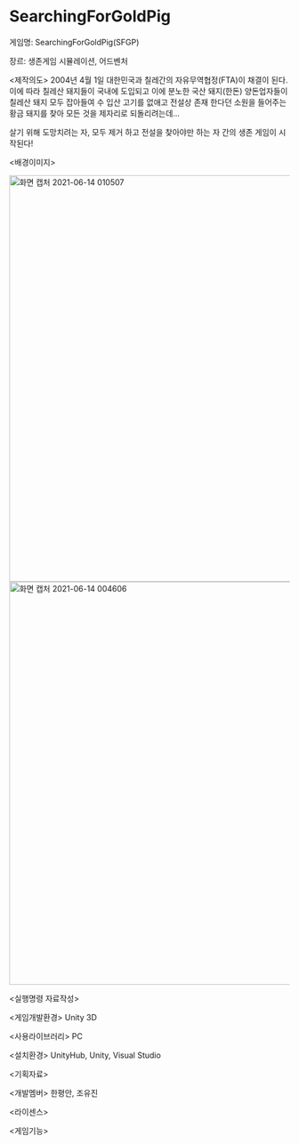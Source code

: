 # SearchingForGoldPig

게임명: SearchingForGoldPig(SFGP)

장르: 생존게임 시뮬레이션, 어드벤처

<제작의도>
2004년 4월 1일 대한민국과 칠레간의 자유무역협정(FTA)이 채결이 된다. 이에 따라 칠레산 돼지들이 국내에 도입되고 이에 분노한 국산 돼지(한돈) 양돈업자들이 칠레산 돼지 모두 잡아들여 수
입산 고기를 없애고 전설상 존재 한다던 소원을 들어주는 황금 돼지를 찾아 모든 것을 제자리로 되돌리려는데…

살기 위해 도망치려는 자, 모두 제거 하고 전설을 찾아야만 하는 자 간의 생존 게임이 시작된다!

<배경이미지>

<img width="731" alt="화면 캡처 2021-06-14 010507" src="https://user-images.githubusercontent.com/84578338/121815963-e51c9500-ccb3-11eb-9f2b-ab6abf4c4127.png">
<img width="725" alt="화면 캡처 2021-06-14 004606" src="https://user-images.githubusercontent.com/84578338/121815973-ec43a300-ccb3-11eb-8adc-7e61e33b8069.png">


<실행명령 자료작성>

<게임개발환경>
Unity 3D

<사용라이브러리> 
PC

<설치환경>
UnityHub, Unity, Visual Studio

<기획자료>

<개발멤버>
한평안, 조유진

<라이센스>

<게임기능>
